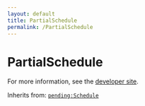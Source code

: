 ```yaml
---
layout: default
title: PartialSchedule
permalink: /PartialSchedule
---
```


# PartialSchedule


For more information, see the [developer site](https://developer.openactive.io/data-model/types/partialschedule).

Inherits from: [`pending:Schedule`](https://pending.schema.org/Schedule)
